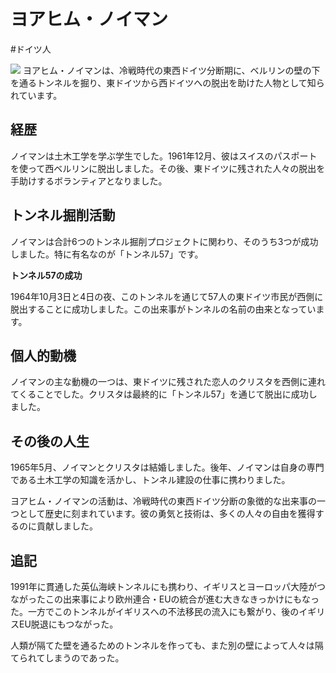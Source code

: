 # ヨアヒム・ノイマン
#ドイツ人 

![](https://www.theguardian.com/world/2019/jul/12/experience-i-tunnelled-under-the-berlin-wall#img-1)
ヨアヒム・ノイマンは、冷戦時代の東西ドイツ分断期に、ベルリンの壁の下を通るトンネルを掘り、東ドイツから西ドイツへの脱出を助けた人物として知られています。

## 経歴

ノイマンは土木工学を学ぶ学生でした。1961年12月、彼はスイスのパスポートを使って西ベルリンに脱出しました。その後、東ドイツに残された人々の脱出を手助けするボランティアとなりました。

## トンネル掘削活動

ノイマンは合計6つのトンネル掘削プロジェクトに関わり、そのうち3つが成功しました。特に有名なのが「トンネル57」です。

**トンネル57の成功**

1964年10月3日と4日の夜、このトンネルを通じて57人の東ドイツ市民が西側に脱出することに成功しました。この出来事がトンネルの名前の由来となっています。

## 個人的動機

ノイマンの主な動機の一つは、東ドイツに残された恋人のクリスタを西側に連れてくることでした。クリスタは最終的に「トンネル57」を通じて脱出に成功しました。

## その後の人生

1965年5月、ノイマンとクリスタは結婚しました。後年、ノイマンは自身の専門である土木工学の知識を活かし、トンネル建設の仕事に携わりました。

ヨアヒム・ノイマンの活動は、冷戦時代の東西ドイツ分断の象徴的な出来事の一つとして歴史に刻まれています。彼の勇気と技術は、多くの人々の自由を獲得するのに貢献しました。

## 追記

1991年に貫通した英仏海峡トンネルにも携わり、イギリスとヨーロッパ大陸がつながったこの出来事により欧州連合・EUの統合が進む大きなきっかけにもなった。一方でこのトンネルがイギリスへの不法移民の流入にも繋がり、後のイギリスEU脱退にもつながった。

人類が隔てた壁を通るためのトンネルを作っても、また別の壁によって人々は隔てられてしまうのであった。